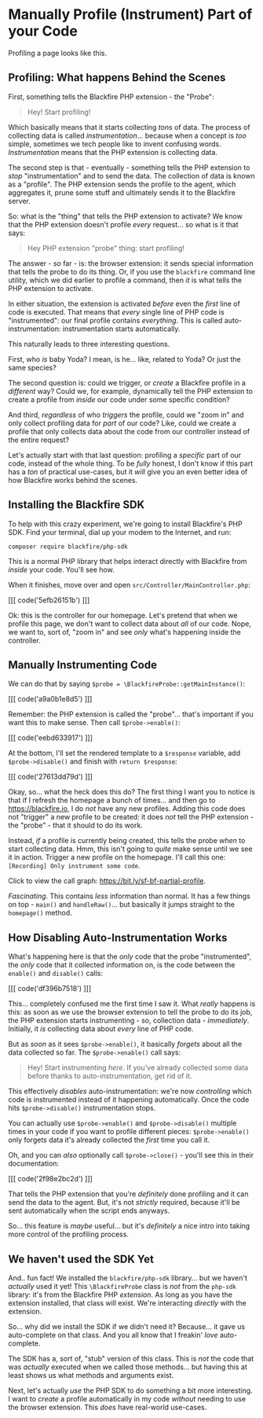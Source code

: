 # Manually Profile (Instrument) Part of your Code

Profiling a page looks like this.

## Profiling: What happens Behind the Scenes

First, something tells the Blackfire PHP extension - the "Probe":

> Hey! Start profiling!

Which basically means that it starts collecting *tons* of data. The process
of collecting data is called *instrumentation*... because when a concept is
*too* simple, sometimes we tech people like to invent confusing words.
*Instrumentation* means that the PHP extension is collecting data.

The second step is that - eventually - something tells the PHP extension to *stop*
"instrumentation" and to send the data. The collection of data is known as a
"profile". The PHP extension sends the profile to the agent, which aggregates it,
prune some stuff and ultimately sends it to the Blackfire server.

So: what is the "thing" that tells the PHP extension to activate? We know that
the PHP extension doesn't profile *every* request... so what is it that says:

> Hey PHP extension "probe" thing: start profiling!

The answer - *so* far - is: the browser extension: it sends special information
that tells the probe to do its thing. Or, if you use the `blackfire` command line
utility, which we did earlier to profile a command, then *it* is what tells the
PHP extension to activate.

In either situation, the extension is activated *before* even the *first* line
of code is executed. That means that *every* single line of PHP code is
"instrumented": our final profile contains *everything*. This is called
auto-instrumentation: instrumentation starts automatically.

This naturally leads to three interesting questions.

First, who *is* baby Yoda? I mean, is he... like, related to Yoda? Or just the
same species?

The second question is: could we trigger, or *create* a Blackfire profile in a
*different* way? Could we, for example, dynamically tell the PHP extension to create
a profile from *inside* our code under some specific condition?

And third, *regardless* of who *triggers* the profile, could we "zoom in" and
only collect profiling data for *part* of our code? Like, could we create a profile
that only collects data about the code from our controller instead of the
entire request?

Let's actually start with that last question: profiling a *specific* part of
our code, instead of the whole thing. To be *fully* honest, I don't know if this
part has a *ton* of practical use-cases, but it *will* give you an even better
idea of how Blackfire works behind the scenes.

## Installing the Blackfire SDK

To help with this crazy experiment, we're going to install Blackfire's PHP SDK.
Find your terminal, dial up your modem to the Internet, and run:

```terminal
composer require blackfire/php-sdk
```

This is a normal PHP library that helps interact directly with Blackfire from
*inside* your code. You'll see how.

When it finishes, move over and open `src/Controller/MainController.php`:

[[[ code('5efb26151b') ]]]

Ok: this is the controller for our homepage. Let's pretend that when we profile
this page, we don't want to collect data about *all* of our code. Nope, we want
to, sort of, "zoom in" and see *only* what's happening inside the controller.

## Manually Instrumenting Code

We can do that by saying `$probe = \BlackfireProbe::getMainInstance()`:

[[[ code('a9a0b1e8d5') ]]]

Remember: the PHP extension is called the "probe"... that's important if you want
this to make sense. Then call `$probe->enable()`:

[[[ code('eebd633917') ]]]

At the bottom, I'll set the rendered template to a `$response` variable, add
`$probe->disable()` and finish with `return $response`:

[[[ code('27613dd79d') ]]]

Okay, so... what the heck does this do? The first thing I want you to notice is
that if I refresh the homepage a bunch of times... and then go to
https://blackfire.io, I do *not* have any new profiles. Adding this code does
not "trigger" a new profile to be created: it does *not* tell the PHP extension -
the "probe" - that it should to do its work.

Instead, *if* a profile is currently being created, this tells the probe *when*
to start collecting data. Hmm, this isn't going to *quite* make sense until we
see it in action. Trigger a new profile on the homepage. I'll call this one:
`[Recording] Only instrument some code`.

Click to view the call graph: https://bit.ly/sf-bf-partial-profile.

*Fascinating*. This contains *less* information than normal. It has a few things
on top - `main()` and `handleRaw()`... but basically it jumps straight to the
`homepage()` method.

## How Disabling Auto-Instrumentation Works

What's happening here is that the *only* code that the probe "instrumented", the
*only* code that it collected information on, is the code between the `enable()`
and `disable()` calls:

[[[ code('df396b7518') ]]]

This... completely confused me the first time I saw it. What *really* happens is
this: as soon as we use the browser extension to tell the probe to do its job,
the PHP extension starts instrumenting - so, collection data - *immediately*.
Initially, it *is* collecting data about *every* line of PHP code.

But as *soon* as it sees `$probe->enable()`, it basically *forgets* about all
the data collected so far. The `$probe->enable()` call says:

> Hey! Start instrumenting *here*. If you've already collected some data before
> thanks to auto-instrumentation, get rid of it.

This effectively *disables* auto-instrumentation: we're now *controlling* which
code is instrumented instead of it happening automatically. Once the code hits
`$probe->disable()` instrumentation stops.

You can actually use `$probe->enable()` and `$probe->disable()` multiple times
in your code if you want to profile different pieces: `$probe->enable()` only
forgets data it's already collected the *first* time you call it.

Oh, and you can *also* optionally call `$probe->close()` - you'll see this in
their documentation:

[[[ code('2f98e2bc2d') ]]]

That tells the PHP extension that you're *definitely* done
profiling and it can send the data to the agent. But, it's not *strictly* required,
because it'll be sent automatically when the script ends anyways.

So... this feature is *maybe* useful... but it's *definitely* a nice intro into
taking more control of the profiling process.

## We haven't used the SDK Yet

And.. fun fact! We installed the `blackfire/php-sdk` library... but we haven't
*actually* used it yet! This `\BlackfireProbe` class is *not* from the `php-sdk`
library: it's from the Blackfire PHP *extension*. As long as you have the
extension installed, that class will exist. We're interacting *directly* with
the extension.

So... why did we install the SDK if we didn't need it? Because... it gave us
auto-complete on that class. And you all know that I freakin' *love* auto-complete.

The SDK has a, sort of, "stub" version of this class. This is *not* the code that
was *actually* executed when we called those methods... but having this at least
shows us what methods and arguments exist.

Next, let's actually *use* the PHP SDK to do something a bit more interesting.
I want to *create* a profile automatically in my code *without* needing to use
the browser extension. This *does* have real-world use-cases.
